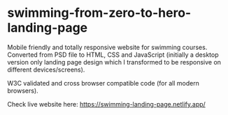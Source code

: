﻿# swimming-from-zero-to-hero-landing-page
Mobile friendly and totally responsive website for swimming courses. Converted from PSD file to HTML, CSS and JavaScript (initially a desktop version only landing page design which I transformed to be responsive on different devices/screens). 

W3C validated and cross browser compatible code (for all modern browsers).

Check live website here: https://swimming-landing-page.netlify.app/
